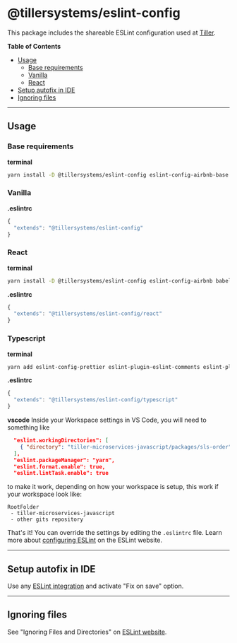# @tillersystems/eslint-config

This package includes the shareable ESLint configuration used at [Tiller](https://www.tillersystems.com/).

**Table of Contents**

- [Usage](#usage)
  - [Base requirements](#base-requirements)
  - [Vanilla](#vanilla)
  - [React](#react)
- [Setup autofix in IDE](#setup-autofix-in-ide)
- [Ignoring files](#ignoring-files)

---

## Usage

### Base requirements

**terminal**

```sh
yarn install -D @tillersystems/eslint-config eslint-config-airbnb-base babel-eslint eslint eslint-plugin-import prettier eslint-plugin-prettier eslint-config-prettier
```

### Vanilla

**.eslintrc**

```js
{
  "extends": "@tillersystems/eslint-config"
}
```

### React

**terminal**

```sh
yarn install -D @tillersystems/eslint-config eslint-config-airbnb babel-eslint eslint eslint-plugin-import prettier eslint-plugin-jsx-a11y eslint-plugin-react eslint-plugin-prettier eslint-config-prettier
```

**.eslintrc**

```js
{
  "extends": "@tillersystems/eslint-config/react"
}
```

### Typescript

**terminal**

```sh
yarn add eslint-config-prettier eslint-plugin-eslint-comments eslint-plugin-import eslint-plugin-jest eslint-plugin-prettier eslint-plugin-promise eslint-config-airbnb-typescript eslint babel-eslint prettier eslint-plugin-react eslint-plugin-jsx-a11y @typescript-eslint/eslint-plugin eslint-import-resolver-typescript --dev
```

**.eslintrc**

```js
{
  "extends": "@tillersystems/eslint-config/typescript"
}
```

**vscode**
Inside your Workspace settings in VS Code, you will need to something like

```json
  "eslint.workingDirectories": [
    { "directory": "tiller-microservices-javascript/packages/sls-order", "changeProcessCWD": true }
  ],
  "eslint.packageManager": "yarn",
  "eslint.format.enable": true,
  "eslint.lintTask.enable": true
```

to make it work, depending on how your workspace is setup, this work if your workspace look like:

```
RootFolder
 - tiller-microservices-javascript
 - other gits repository
```

That's it! You can override the settings by editing the `.eslintrc` file. Learn more about [configuring ESLint](http://eslint.org/docs/user-guide/configuring) on the ESLint website.

---

## Setup autofix in IDE

Use any [ESLint integration](http://eslint.org/docs/user-guide/integrations)
and activate "Fix on save" option.

---

## Ignoring files

See "Ignoring Files and Directories" on [ESLint website](http://eslint.org/docs/user-guide/configuring.html#ignoring-files-and-directories).

